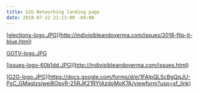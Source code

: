 ```yaml
---
title: G2G Networking landing page
date: 2018-07-22 21:13:00 -04:00
---
```


[[elections-logo.JPG](/uploads/elections-logo.JPG)](http://indivisibleandoverma.com/issues/2018-flip-it-blue.html)

[GOTV-logo.JPG](/uploads/GOTV-logo.JPG)

[[issues-logo-60b1dd.JPG](/uploads/issues-logo-60b1dd.JPG)](http://indivisibleandoverma.com/issues.html)

[[G2G-logo.JPG](/uploads/G2G-logo.JPG)](https://docs.google.com/forms/d/e/1FAIpQLScBgQqJU-PsC_GMaglzsjwei8OpvR-25RJK21RYtAzdoMoK7A/viewform?usp=sf_link)